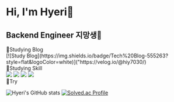 # Hi, I'm Hyeri🐥
## Backend Engineer 지망생🐥

<div>🔗Studying Blog<div/>
[![Study Blog](https://img.shields.io/badge/Tech%20Blog-555263?style=flat&logoColor=white)]("https://velog.io/@hiy7030/)

 
<div>📝Studying Skill<div/>
 <img src="https://img.shields.io/badge/Java-1E8CBE?style=flat&logo=Java&logoColor=white"/>
 <img src="https://img.shields.io/badge/Spring-6DB33F?style=flat&logo=Java&logoColor=white"/>
 <img src="https://img.shields.io/badge/Spring Boot-6DB33F?style=flat&logo=Java&logoColor=white"/>
 <img src="https://img.shields.io/badge/Spring Security-6DB33F?style=flat&logo=Java&logoColor=white"/>

<div>💪Try<div>
 
 ![Hyeri's GitHub stats](https://github-readme-stats.vercel.app/api?username=hiy7030&show_icons=true&theme=tokyonight) 
[![Solved.ac Profile](http://mazassumnida.wtf/api/generate_badge?boj=hiy7030)](https://solved.ac/hiy7030)
 
<!--
**hiy7030/hiy7030** is a ✨ _special_ ✨ repository because its `README.md` (this file) appears on your GitHub profile.

Here are some ideas to get you started:

- 🔭 I’m currently working on ...
- 🌱 I’m currently learning ...
- 👯 I’m looking to collaborate on ...
- 🤔 I’m looking for help with ...
- 💬 Ask me about ...
- 📫 How to reach me: ...
- 😄 Pronouns: ...
- ⚡ Fun fact: ...
-->
